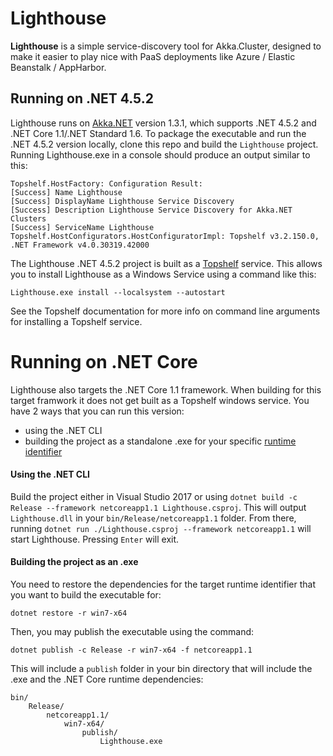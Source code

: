 # Lighthouse

**Lighthouse** is a simple service-discovery tool for Akka.Cluster, designed to make it easier to play nice with PaaS deployments like Azure / Elastic Beanstalk / AppHarbor.

## Running on .NET 4.5.2

Lighthouse runs on [Akka.NET](https://github.com/akkadotnet/akka.net) version 1.3.1, which supports .NET 4.5.2 and .NET Core 1.1/.NET Standard 1.6.  To package the executable and run the .NET 4.5.2 version locally, clone this repo and build the `Lighthouse` project.  Running Lighthouse.exe in a console should produce an output similar to this:

```
Topshelf.HostFactory: Configuration Result:
[Success] Name Lighthouse
[Success] DisplayName Lighthouse Service Discovery
[Success] Description Lighthouse Service Discovery for Akka.NET Clusters
[Success] ServiceName Lighthouse
Topshelf.HostConfigurators.HostConfiguratorImpl: Topshelf v3.2.150.0, .NET Framework v4.0.30319.42000
```

The Lighthouse .NET 4.5.2 project is built as a [Topshelf](https://github.com/Topshelf/Topshelf) service.  This allows you to install Lighthouse as a Windows Service using a command like this:

```
Lighthouse.exe install --localsystem --autostart
```

See the Topshelf documentation for more info on command line arguments for installing a Topshelf service.

# Running on .NET Core

Lighthouse also targets the .NET Core 1.1 framework. When building for this target framwork it does not get built as a Topshelf windows service.  You have 2 ways that you can run this version:

- using the .NET CLI
- building the project as a standalone .exe for your specific [runtime identifier](https://docs.microsoft.com/en-us/dotnet/core/rid-catalog)

#### Using the .NET CLI

Build the project either in Visual Studio 2017 or using `dotnet build -c Release --framework netcoreapp1.1 Lighthouse.csproj`.  This will output `Lighthouse.dll` in your `bin/Release/netcoreapp1.1` folder.  From there, running `dotnet run ./Lighthouse.csproj --framework netcoreapp1.1` will start Lighthouse.  Pressing `Enter` will exit.

#### Building the project as an .exe

You need to restore the dependencies for the target runtime identifier that you want to build the executable for:

```
dotnet restore -r win7-x64
```

Then, you may publish the executable using the command:

```
dotnet publish -c Release -r win7-x64 -f netcoreapp1.1
```

This will include a `publish` folder in your bin directory that will include the .exe and the .NET Core runtime dependencies:

```
bin/
	Release/
		netcoreapp1.1/
			win7-x64/
				publish/
					Lighthouse.exe
```
